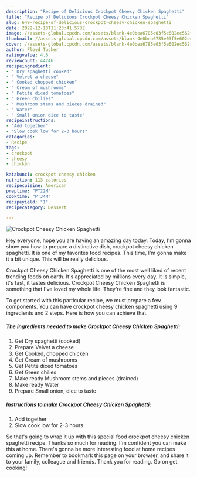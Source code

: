 ```yaml
---
description: "Recipe of Delicious Crockpot Cheesy Chicken Spaghetti"
title: "Recipe of Delicious Crockpot Cheesy Chicken Spaghetti"
slug: 649-recipe-of-delicious-crockpot-cheesy-chicken-spaghetti
date: 2022-12-13T11:23:41.573Z
image: //assets-global.cpcdn.com/assets/blank-4e0bea6785e03f5e602ec562f230caae08da540cada707380b4fe1bbebba43da.png
thumbnail: //assets-global.cpcdn.com/assets/blank-4e0bea6785e03f5e602ec562f230caae08da540cada707380b4fe1bbebba43da.png
cover: //assets-global.cpcdn.com/assets/blank-4e0bea6785e03f5e602ec562f230caae08da540cada707380b4fe1bbebba43da.png
author: Floyd Tucker
ratingvalue: 4.6
reviewcount: 44246
recipeingredient:
- " Dry spaghetti cooked"
- " Velvet a cheese"
- " Cooked chopped chicken"
- " Cream of mushrooms"
- " Petite diced tomatoes"
- " Green chilies"
- " Mushroom stems and pieces drained"
- " Water"
- " Small onion dice to taste"
recipeinstructions:
- "Add together"
- "Slow cook low for 2-3 hours"
categories:
- Recipe
tags:
- crockpot
- cheesy
- chicken

katakunci: crockpot cheesy chicken 
nutrition: 113 calories
recipecuisine: American
preptime: "PT22M"
cooktime: "PT34M"
recipeyield: "1"
recipecategory: Dessert

---
```



![Crockpot Cheesy Chicken Spaghetti](//assets-global.cpcdn.com/assets/blank-4e0bea6785e03f5e602ec562f230caae08da540cada707380b4fe1bbebba43da.png)

Hey everyone, hope you are having an amazing day today. Today, I'm gonna show you how to prepare a distinctive dish, crockpot cheesy chicken spaghetti. It is one of my favorites food recipes. This time, I'm gonna make it a bit unique. This will be really delicious.



Crockpot Cheesy Chicken Spaghetti is one of the most well liked of recent trending foods on earth. It's appreciated by millions every day. It is simple, it's fast, it tastes delicious. Crockpot Cheesy Chicken Spaghetti is something that I've loved my whole life. They're fine and they look fantastic.


To get started with this particular recipe, we must prepare a few components. You can have crockpot cheesy chicken spaghetti using 9 ingredients and 2 steps. Here is how you can achieve that.

<!--inarticleads1-->

##### The ingredients needed to make Crockpot Cheesy Chicken Spaghetti:

1. Get  Dry spaghetti (cooked)
1. Prepare  Velvet a cheese
1. Get  Cooked, chopped chicken
1. Get  Cream of mushrooms
1. Get  Petite diced tomatoes
1. Get  Green chilies
1. Make ready  Mushroom stems and pieces (drained)
1. Make ready  Water
1. Prepare  Small onion, dice to taste




<!--inarticleads2-->

##### Instructions to make Crockpot Cheesy Chicken Spaghetti:

1. Add together
1. Slow cook low for 2-3 hours




So that's going to wrap it up with this special food crockpot cheesy chicken spaghetti recipe. Thanks so much for reading. I'm confident you can make this at home. There's gonna be more interesting food at home recipes coming up. Remember to bookmark this page on your browser, and share it to your family, colleague and friends. Thank you for reading. Go on get cooking!
